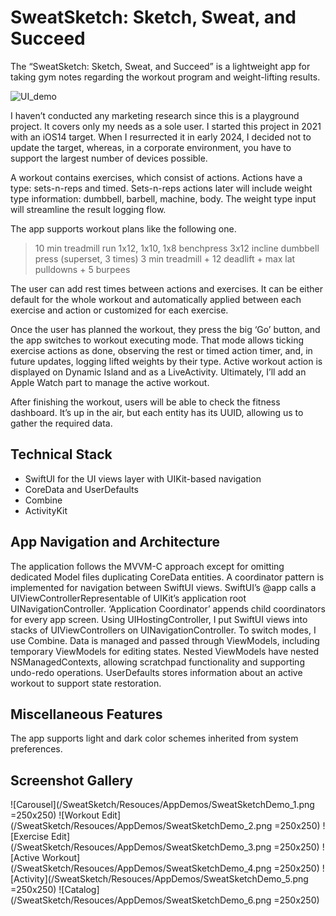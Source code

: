 #  SweatSketch: Sketch, Sweat, and Succeed
The “SweatSketch: Sketch, Sweat, and Succeed” is a lightweight app for taking gym notes regarding the workout program and weight-lifting results.

![UI_demo](https://github.com/aibar-pro/SweatSketch_Public/blob/b7a0a88470c2ad98e361dcafae8e0081bdbf6878/SweatSketch/Resources/AppDemos/SweatSketch_Demo_ActiveWorkout.gif)

I haven’t conducted any marketing research since this is a playground project. It covers only my needs as a sole user. I started this project in 2021 with an iOS14 target. When I resurrected it in early 2024, I decided not to update the target, whereas, in a corporate environment, you have to support the largest number of devices possible.

A workout contains exercises, which consist of actions. Actions have a type: sets-n-reps and timed. Sets-n-reps actions later will include weight type information: dumbbell, barbell, machine, body. The weight type input will streamline the result logging flow.

The app supports workout plans like the following one. 

> 10 min treadmill run
> 1x12, 1x10, 1x8 benchpress
> 3x12 incline dumbbell press
> (superset, 3 times) 3 min treadmill + 12 deadlift + max lat pulldowns + 5 burpees 

The user can add rest times between actions and exercises. It can be either default for the whole workout and automatically applied between each exercise and action or customized for each exercise.

Once the user has planned the workout, they press the big ‘Go’ button, and the app switches to workout executing mode. That mode allows ticking exercise actions as done, observing the rest or timed action timer, and, in future updates, logging lifted weights by their type. 
Active workout action is displayed on Dynamic Island and as a LiveActivity. Ultimately, I’ll add an Apple Watch part to manage the active workout. 

After finishing the workout, users will be able to check the fitness dashboard. It’s up in the air, but each entity has its UUID, allowing us to gather the required data.

## Technical Stack
- SwiftUI for the UI views layer with UIKit-based navigation
- CoreData and UserDefaults
- Combine
- ActivityKit

## App Navigation and Architecture
The application follows the MVVM-C approach except for omitting dedicated Model files duplicating CoreData entities.
A coordinator pattern is implemented for navigation between SwiftUI views. SwiftUI’s @app calls a UIViewControllerRepresentable of UIKit’s application root UINavigationController. ‘Application Coordinator’ appends child coordinators for every app screen. Using UIHostingController, I put SwiftUI views into stacks of UIViewControllers on UINavigationController. To switch modes, I use Combine.
Data is managed and passed through ViewModels, including temporary ViewModels for editing states. Nested ViewModels have nested NSManagedContexts, allowing scratchpad functionality and supporting undo-redo operations. UserDefaults stores information about an active workout to support state restoration.

## Miscellaneous Features
The app supports light and dark color schemes inherited from system preferences.

## Screenshot Gallery

![Carousel](/SweatSketch/Resouces/AppDemos/SweatSketchDemo_1.png =250x250) ![Workout Edit](/SweatSketch/Resouces/AppDemos/SweatSketchDemo_2.png =250x250)
![Exercise Edit](/SweatSketch/Resouces/AppDemos/SweatSketchDemo_3.png =250x250) ![Active Workout](/SweatSketch/Resouces/AppDemos/SweatSketchDemo_4.png =250x250)
![Activity](/SweatSketch/Resouces/AppDemos/SweatSketchDemo_5.png =250x250) ![Catalog](/SweatSketch/Resouces/AppDemos/SweatSketchDemo_6.png =250x250)

